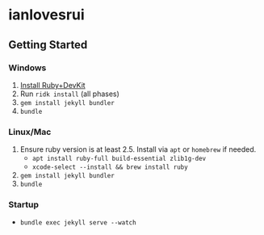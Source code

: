 # ianlovesrui

## Getting Started

### Windows
1. [Install Ruby+DevKit](https://rubyinstaller.org/downloads/)
1. Run `ridk install` (all phases)
1. `gem install jekyll bundler`
1. `bundle`

### Linux/Mac
1. Ensure ruby version is at least 2.5. Install via `apt` or `homebrew` if needed.
    * `apt install ruby-full build-essential zlib1g-dev`
    * `xcode-select --install && brew install ruby`
1. `gem install jekyll bundler`
1. `bundle`

### Startup
* `bundle exec jekyll serve --watch`